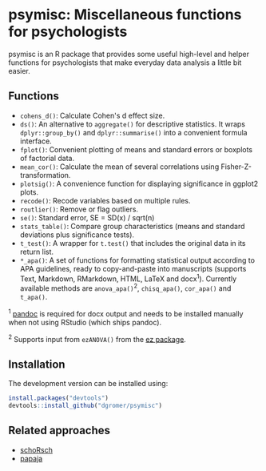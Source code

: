 # psymisc: Miscellaneous functions for psychologists

psymisc is an R package that provides some useful high-level and helper functions for psychologists that make everyday data analysis a little bit easier.

## Functions

-   `cohens_d()`: Calculate Cohen's d effect size.
-   `ds()`: An alternative to `aggregate()` for descriptive statistics. It wraps `dplyr::group_by()` and `dplyr::summarise()` into a convenient formula interface.
-   `fplot()`: Convenient plotting of means and standard errors or boxplots of factorial data.
-	`mean_cor()`: Calculate the mean of several correlations using Fisher-Z-transformation.
-   `plotsig()`: A convenience function for displaying significance in ggplot2 plots.
-   `recode()`: Recode variables based on multiple rules.
-   `routlier()`: Remove or flag outliers.
-   `se()`: Standard error, SE = SD(x) / sqrt(n)
-   `stats_table()`: Compare group characteristics (means and standard deviations plus significance tests).
-   `t_test()`: A wrapper for `t.test()` that includes the original data in its return list.
-   `*_apa()`: A set of functions for formatting statistical output according to APA guidelines, ready to copy-and-paste into manuscripts (supports Text, Markdown, RMarkdown, HTML, LaTeX and docx<sup>1</sup>). Currently available methods are `anova_apa()`<sup>2</sup>, `chisq_apa()`, `cor_apa()` and `t_apa()`.

<sup>1</sup> [pandoc](http://pandoc.org/) is required for docx output and needs to be installed manually when not using RStudio (which ships pandoc).

<sup>2</sup> Supports input from `ezANOVA()` from the [ez package](http://cran.r-project.org/package=ez).

## Installation

The development version can be installed using:

```r
install.packages("devtools")
devtools::install_github("dgromer/psymisc")
```

## Related approaches

-   [schoRsch](http://cran.r-project.org/web/packages/schoRsch/)
-   [papaja](https://github.com/crsh/papaja)
